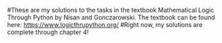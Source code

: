 #These are my solutions to the tasks in the textbook Mathematical Logic Through Python by Nisan and Gonczarowski. The textbook can be found here: https://www.logicthrupython.org/
#Right now, my solutions are complete through chapter 4!
